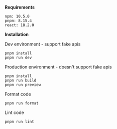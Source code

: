 **Requirements**

```Node.js: 20.11.1
npm: 10.5.0
pnpm: 8.15.4
react: 18.2.0
```

**Installation**

Dev environment - support fake apis

```terminal
pnpm install
pnpm run dev
```

Production environment - doesn't support fake apis

```terminal
pnpm install
pnpm run build
pnpm run preview
```

Format code

```terminal
pnpm run format
```

Lint code

```terminal
pnpm run lint
```

